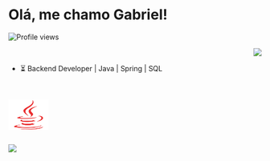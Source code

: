 <h1 align="left"> Olá, me chamo Gabriel!</h1>
	<p align="left"> <img src="https://komarev.com/ghpvc/?username=Apellaniz&color=blueviolet" alt="Profile views" /></p>
<div>
	<img align="right" height="180em" src="https://github-readme-stats.vercel.app/api?username=Apellaniz&show_icons=true&theme=dracula&include_all_commits=true&count_private=true"/>
</div>
<br>
<div>
	
- ⏳ Backend Developer | Java | Spring | SQL

</div><br>

<div style="display: inline_block"><br>
	<img align="center" alt="Js" height="60" width="80" src="https://raw.githubusercontent.com/devicons/devicon/master/icons/java/java-plain.svg">
</div>
	
  ##

<div>
	<a href="https://www.linkedin.com/in/gabriel-apellaniz/" target="_blank"><img src="https://img.shields.io/badge/-LinkedIn-%230077B5?style=for-the-badge&logo=linkedin&logoColor=white" target="_blank"></a>
</div>
